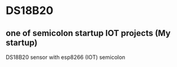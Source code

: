 # DS18B20
## one of semicolon startup IOT projects (My startup)
DS18B20 sensor with esp8266 (IOT) semicolon 
